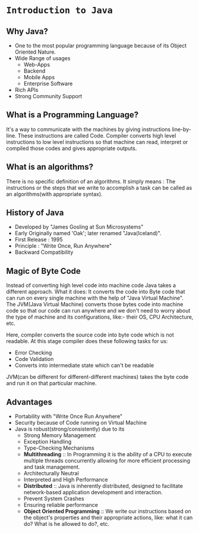 # **`Introduction to Java`**

## **Why Java?**

- One to the most popular programming language because of its Object Oriented Nature. 
- Wide Range of usages
  - Web-Apps
  - Backend
  - Mobile Apps
  - Enterprise Software
- Rich APIs 
- Strong Community Support

## **What is a Programming Language?**

It's a way to communicate with the machines by giving instructions line-by-line. These instructions are called Code. Compiler converts high level instructions to low level instructions so that machine can read, interpret or compiled those codes and gives appropriate outputs. 

## **What is an algorithms?**

There is no specific definition of an algorithms. It simply means : The instructions or the steps that we write to accomplish a task can be called as an algorithms(with appropriate syntax).

## **History of Java**

- Developed by "James Gosling at Sun Microsystems"
- Early Originally named 'Oak'; later renamed "Java(Iceland)".
- First Release : 1995 
- Principle : "Write Once, Run Anywhere"
- Backward Compatibility

## **Magic of Byte Code**

Instead of converting high level code into machine code Java takes a different approach. What it does: It converts the code into Byte code that can run on every single machine with the help of "Java Virtual Machine". The JVM(Java Virtual Machine) converts those bytes code into machine code so that our code can run anywhere and we don't need to worry about the type of machine and its configurations, like:- their OS, CPU Architecture, etc. 

Here, compiler converts the source code into byte code which is not readable. At this stage compiler does these following tasks for us:

- Error Checking
- Code Validation
- Converts into intermediate state which can't be readable

JVM(can be different for different-different machines) takes the byte code and run it on that particular machine. 

## **Advantages**

- Portability with "Write Once Run Anywhere"
- Security because of Code running on Virtual Machine
- Java is robust(strong/consistently) due to its 
  - Strong Memory Management
  - Exception Handling
  - Type-Checking Mechanisms
  - **Multithreading** :: In Programming it is the ability of a CPU to execute multiple threads concurrently allowing for more efficient processing and task management.
  - Architecturally Neutral
  - Interpreted and High Performance
  - **Distributed** :: Java is inherently distributed, designed to facilitate network-based application development and interaction.
  - Prevent System Crashes
  - Ensuring reliable performance
  - **Object Oriented Programming** :: We write our instructions based on the object's properties and their appropriate actions, like: what it can do? What is he allowed to do?, etc. 